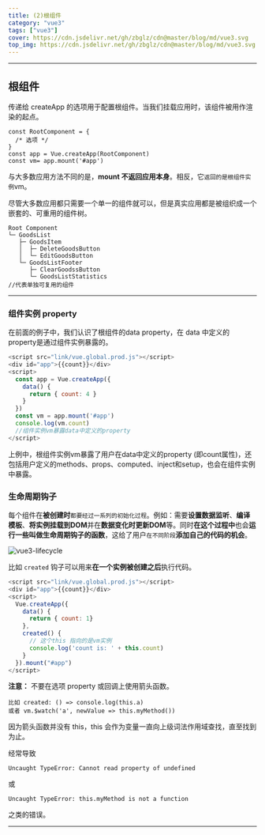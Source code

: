 ```yaml
---
title: (2)根组件
category: "vue3"
tags: ["vue3"]
cover: https://cdn.jsdelivr.net/gh/zbglz/cdn@master/blog/md/vue3.svg
top_img: https://cdn.jsdelivr.net/gh/zbglz/cdn@master/blog/md/vue3.svg
---
```


***

## 根组件

传递给 createApp 的选项用于配置根组件。当我们挂载应用时，该组件被用作渲染的起点。

    const RootComponent = { 
      /* 选项 */ 
    }
    const app = Vue.createApp(RootComponent)
    const vm= app.mount('#app')

与大多数应用方法不同的是，**mount 不返回应用本身**。相反，它`返回的是根组件实例`vm。

尽管大多数应用都只需要一个单一的组件就可以，但是真实应用都是被组织成一个嵌套的、可重用的组件树。

    Root Component
    └─ GoodsList
       ├─ GoodsItem
       │  ├─ DeleteGoodsButton
       │  └─ EditGoodsButton
       └─ GoodsListFooter
          ├─ ClearGoodssButton
          └─ GoodsListStatistics
    //代表单独可复用的组件

***

### 组件实例 property

在前面的例子中，我们认识了根组件的data property，在 data 中定义的property是通过组件实例暴露的。


```js vue3
<script src="link/vue.global.prod.js"></script>
<div id="app">{{count}}</div>
<script>
  const app = Vue.createApp({
    data() {
      return { count: 4 }
    }
  })
  const vm = app.mount('#app')
  console.log(vm.count)
  //组件实例vm暴露data中定义的property
</script>
```

上例中，根组件实例vm暴露了用户在data中定义的property (即count属性)，还包括用户定义的methods、props、computed、inject和setup，也会在组件实例中暴露。

### 生命周期钩子

每个组件在**被创建时**`都要经过一系列的初始化过程`。例如：需要**设置数据监听**、**编译模板**、**将实例挂载到DOM**并在**数据变化时更新DOM**等。同时**在这个过程中**也会**运行一些叫做生命周期钩子的函数**，这给了用户`在不同阶段`**添加自己的代码的机会**。

![vue3-lifecycle](https://cdn.jsdelivr.net/gh/zbglz/cdn@master/blog/md/vue3-lifecycle.svg)


比如 `created` 钩子可以用来**在一个实例被创建之后**执行代码。


```js vue3
<script src="link/vue.global.prod.js"></script>
<div id="app">{{count}}</div>
<script>
  Vue.createApp({
    data() {
      return { count: 1}
    },
    created() {
      // 这个this 指向的是vm实例
      console.log('count is: ' + this.count)
    }
  }).mount("#app")
</script>
```

**注意：**
不要在选项 property 或回调上使用箭头函数。

    比如 created: () => console.log(this.a)
    或者 vm.$watch('a', newValue => this.myMethod())

因为箭头函数并没有 this，this 会作为变量一直向上级词法作用域查找，直至找到为止。

经常导致 

    Uncaught TypeError: Cannot read property of undefined

或

    Uncaught TypeError: this.myMethod is not a function

之类的错误。

***